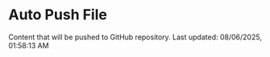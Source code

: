 # Auto Push File

Content that will be pushed to GitHub repository.
Last updated: 08/06/2025, 01:58:13 AM